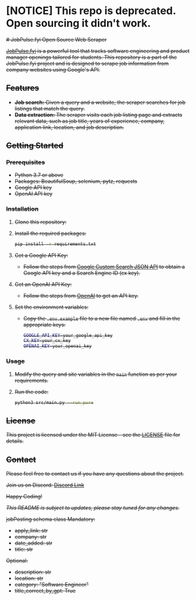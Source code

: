 # [NOTICE] This repo is deprecated. Open sourcing it didn't work.

<del>
# JobPulse.fyi Open Source Web Scraper

[JobPulse.fyi](https://jobpulse.fyi/?utm_source=github) is a powerful tool that tracks software engineering and product manager openings tailored for students. This repository is a part of the JobPulse.fyi project and is designed to scrape job information from company websites using Google's API.

## Features

- **Job search:** Given a query and a website, the scraper searches for job listings that match the query.
- **Data extraction:** The scraper visits each job listing page and extracts relevant data, such as job title, years of experience, company, application link, location, and job description.

## Getting Started

### Prerequisites

- Python 3.7 or above
- Packages: BeautifulSoup, selenium, pytz, requests
- Google API key
- OpenAI API key

### Installation

1. Clone this repository:


2. Install the required packages:

    ```bash
    pip install -r requirements.txt
    ```

3. Get a Google API Key:

   - Follow the steps from [Google Custom Search JSON API](https://developers.google.com/custom-search/v1/introduction) to obtain a Google API key and a Search Engine ID (cx key).

4. Get an OpenAI API Key:

   - Follow the steps from [OpenAI](https://beta.openai.com/docs/developer-quickstart/) to get an API key.

5. Set the environment variables:

   - Copy the `.env.example` file to a new file named `.env` and fill in the appropriate keys:

        ```bash
        GOOGLE_API_KEY=your_google_api_key
        CX_KEY=your_cx_key
        OPENAI_KEY=your_openai_key
        ```

### Usage

1. Modify the query and site variables in the `main` function as per your requirements.
2. Run the code:

    ```bash
    python3 src/main.py --run_pure
    ```


## License

This project is licensed under the MIT License - see the [LICENSE](LICENSE) file for details.

## Contact

Please feel free to contact us if you have any questions about the project.

Join us on Discord: [Discord Link](https://discord.gg/R6rWBFhzF2)


Happy Coding!

*This README is subject to updates, please stay tuned for any changes.*

jobPosting schema class
   Mandatory:
   - apply_link: str
   - company: str
   - date_added: str
   - title: str

   Optional:
   - description: str
   - location: str
   - category: "Software Engineer"
   - title_correct_by_gpt: True

</del>
